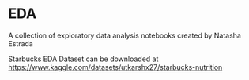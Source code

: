 # EDA
A collection of exploratory data analysis notebooks created by Natasha Estrada


Starbucks EDA
Dataset can be downloaded at https://www.kaggle.com/datasets/utkarshx27/starbucks-nutrition
